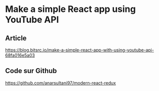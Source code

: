 # Make a simple React app using YouTube API

## Article

https://blog.bitsrc.io/make-a-simple-react-app-with-using-youtube-api-68fa016e5a03

## Code sur Github

https://github.com/anarsultani97/modern-react-redux